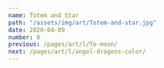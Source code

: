 ```yaml
---
name: Totem and Star
path: "/assets/img/art/Totem-and-star.jpg"
date: 2020-04-09
number: 8
previous: /pages/art/l/To-moon/
next: /pages/art/l/angel-dragons-color/
---
```

